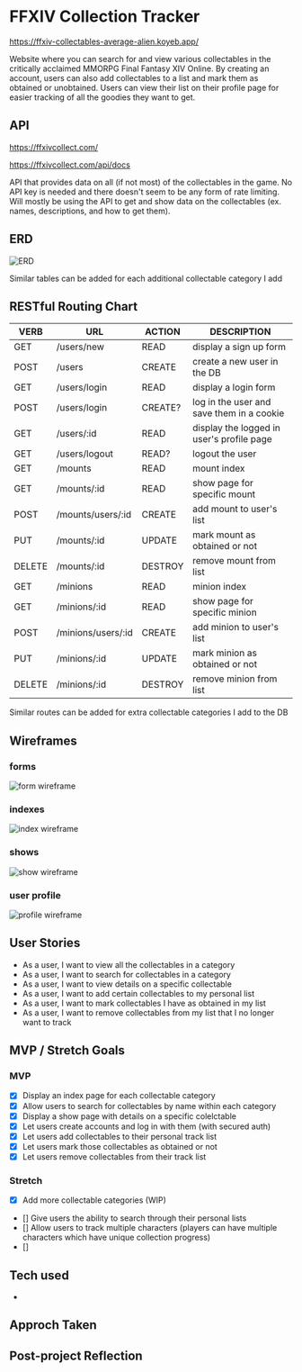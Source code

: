 # FFXIV Collection Tracker

https://ffxiv-collectables-average-alien.koyeb.app/

Website where you can search for and view various collectables in the critically acclaimed MMORPG Final Fantasy XIV Online. By creating an account, users can also add collectables to a list and mark them as obtained or unobtained. Users can view their list on their profile page for easier tracking of all the goodies they want to get.


## API
https://ffxivcollect.com/

https://ffxivcollect.com/api/docs

API that provides data on all (if not most) of the collectables in the game. No API key is needed and there doesn't seem to be any form of rate limiting. Will mostly be using the API to get and show data on the collectables (ex. names, descriptions, and how to get them).


## ERD
![ERD](./media/readme/ERD.drawio.svg)

Similar tables can be added for each additional collectable category I add


## RESTful Routing Chart
| VERB | URL | ACTION | DESCRIPTION |
|------|-----|--------|-------------|
| GET | /users/new | READ | display a sign up form
| POST | /users | CREATE | create a new user in the DB
| GET | /users/login | READ | display a login form
| POST | /users/login | CREATE? | log in the user and save them in a cookie
| GET | /users/:id | READ | display the logged in user's profile page
| GET | /users/logout | READ? | logout the user
| GET | /mounts | READ | mount index
| GET | /mounts/:id | READ | show page for specific mount
| POST | /mounts/users/:id | CREATE | add mount to user's list
| PUT | /mounts/:id | UPDATE | mark mount as obtained or not
| DELETE | /mounts/:id | DESTROY | remove mount from list
| GET | /minions | READ | minion index
| GET | /minions/:id | READ | show page for specific minion
| POST | /minions/users/:id | CREATE | add minion to user's list
| PUT | /minions/:id | UPDATE | mark minion as obtained or not
| DELETE | /minions/:id | DESTROY | remove minion from list

Similar routes can be added for extra collectable categories I add to the DB

## Wireframes
### forms
![form wireframe](./media/readme/form.drawio.svg)

### indexes
![index wireframe](./media/readme/index.drawio.svg)

### shows
![show wireframe](./media/readme/show.drawio.svg)

### user profile
![profile wireframe](./media/readme/profile.drawio.svg)


## User Stories
- As a user, I want to view all the collectables in a category
- As a user, I want to search for collectables in a category
- As a user, I want to view details on a specific collectable
- As a user, I want to add certain collectables to my personal list
- As a user, I want to mark collectables I have as obtained in my list
- As a user, I want to remove collectables from my list that I no longer want to track


## MVP / Stretch Goals
### MVP
- [x] Display an index page for each collectable category
- [x] Allow users to search for collectables by name within each category
- [x] Display a show page with details on a specific colelctable
- [x] Let users create accounts and log in with them (with secured auth)
- [x] Let users add collectables to their personal track list
- [x] Let users mark those collectables as obtained or not
- [x] Let users remove collectables from their track list

### Stretch
- [x] Add more collectable categories (WIP)
- [] Give users the ability to search through their personal lists
- [] Allow users to track multiple characters (players can have multiple characters which have unique collection progress)
- [] 

## Tech used
- 

## Approch Taken

## Post-project Reflection